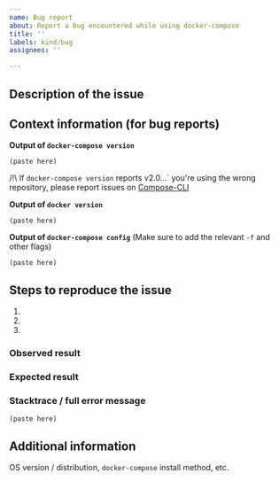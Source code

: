 ```yaml
---
name: Bug report
about: Report a bug encountered while using docker-compose
title: ''
labels: kind/bug
assignees: ''

---
```


<!--
Welcome to the docker-compose issue tracker! Before creating an issue, please heed the following:

1. This tracker should only be used to report bugs and request features / enhancements to docker-compose
    - For questions and general support, use https://forums.docker.com
    - For documentation issues, use https://github.com/docker/docker.github.io
    - For issues with the `docker stack` commands and the version 3 of the Compose file, use
      https://github.com/docker/cli
2. Use the search function before creating a new issue. Duplicates will be closed and directed to
   the original discussion.
3. When making a bug report, make sure you provide all required information. The easier it is for
   maintainers to reproduce, the faster it'll be fixed.
-->

## Description of the issue

## Context information (for bug reports)

**Output of `docker-compose version`**
```
(paste here)
```
/!\ If `docker-compose version` reports v2.0...` you're using the wrong repository, please report issues on [Compose-CLI](https://github.com/docker/compose-cli/issues/new)

**Output of `docker version`**
```
(paste here)
```

**Output of `docker-compose config`**
(Make sure to add the relevant `-f` and other flags)
```
(paste here)
```


## Steps to reproduce the issue

1.
2.
3.

### Observed result

### Expected result

### Stacktrace / full error message

```
(paste here)
```

## Additional information

OS version / distribution, `docker-compose` install method, etc.
